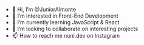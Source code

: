 - 👋 Hi, I’m @JuniorAlmonte
- 👀 I’m interested in Front-End Development
- 🌱 I’m currently learning JavaScript & React
- 💞️ I’m looking to collaborate on interesting projects
- 📫 How to reach me nuni.dev on Instagram
<!---
JuniorAlmonte/JuniorAlmonte is a ✨ special ✨ repository because its `README.md` (this file) appears on your GitHub profile.
You can click the Preview link to take a look at your changes.
--->
